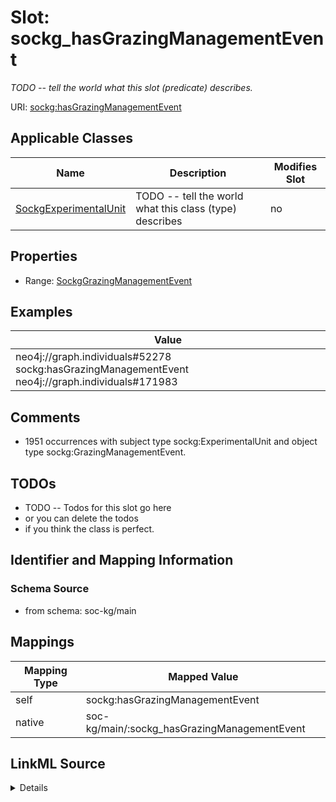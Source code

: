 

# Slot: sockg_hasGrazingManagementEvent


_TODO -- tell the world what this slot (predicate) describes._





URI: [sockg:hasGrazingManagementEvent](http://www.semanticweb.org/sockg/ontologies/2024/0/soil-carbon-ontology/hasGrazingManagementEvent)



<!-- no inheritance hierarchy -->





## Applicable Classes

| Name | Description | Modifies Slot |
| --- | --- | --- |
| [SockgExperimentalUnit](../classes/SockgExperimentalUnit.md) | TODO -- tell the world what this class (type) describes |  no  |







## Properties

* Range: [SockgGrazingManagementEvent](../classes/SockgGrazingManagementEvent.md)






## Examples

| Value |
| --- |
| neo4j://graph.individuals#52278 sockg:hasGrazingManagementEvent neo4j://graph.individuals#171983 |

## Comments

* 1951 occurrences with subject type sockg:ExperimentalUnit and object type sockg:GrazingManagementEvent.

## TODOs

* TODO -- Todos for this slot go here
* or you can delete the todos
* if you think the class is perfect.

## Identifier and Mapping Information







### Schema Source


* from schema: soc-kg/main




## Mappings

| Mapping Type | Mapped Value |
| ---  | ---  |
| self | sockg:hasGrazingManagementEvent |
| native | soc-kg/main/:sockg_hasGrazingManagementEvent |




## LinkML Source

<details>
```yaml
name: sockg_hasGrazingManagementEvent
description: TODO -- tell the world what this slot (predicate) describes.
todos:
- TODO -- Todos for this slot go here
- or you can delete the todos
- if you think the class is perfect.
comments:
- 1951 occurrences with subject type sockg:ExperimentalUnit and object type sockg:GrazingManagementEvent.
examples:
- value: neo4j://graph.individuals#52278 sockg:hasGrazingManagementEvent neo4j://graph.individuals#171983
from_schema: soc-kg/main
rank: 1000
slot_uri: sockg:hasGrazingManagementEvent
alias: sockg_hasGrazingManagementEvent
domain_of:
- sockg_ExperimentalUnit
range: sockg_GrazingManagementEvent

```
</details>